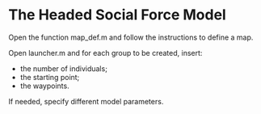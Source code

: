 # The Headed Social Force Model

Open the function map_def.m and follow the instructions to define a map.

Open launcher.m and for each group to be created, insert:
- the number of individuals; 
- the starting point;
- the waypoints.

If needed, specify different model parameters.
